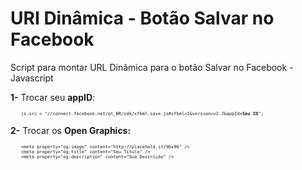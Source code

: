 # URI Dinâmica - Botão Salvar no Facebook
Script para montar URL Dinâmica para o botão Salvar no Facebook - Javascript

<b>1-</b> Trocar seu <b>appID</b>:
<pre style="font-size:0.5em;">
    js.src = "//connect.facebook.net/pt_BR/sdk/xfbml.save.js#xfbml=1&version=v2.7&appId=<b>Seu ID</b>";
</pre>

<b>2-</b> Trocar os <b>Open Graphics:</b>
<pre style="font-size:0.5em;">
    &lt;meta property="og:image" content="http://placehold.it/96x96" /&gt;
    &lt;meta property="og:title" content="Seu Título" /&gt;
    &lt;meta property="og:description" content="Sua Descrição" /&gt;
</pre>

